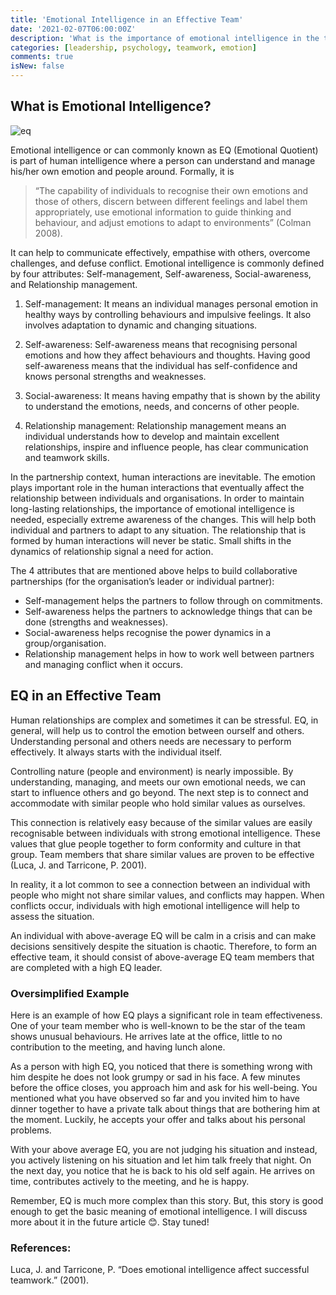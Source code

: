 ```yaml
---
title: 'Emotional Intelligence in an Effective Team'
date: '2021-02-07T06:00:00Z'
description: 'What is the importance of emotional intelligence in the team? How does it affect your team effectiveness?'
categories: [leadership, psychology, teamwork, emotion]
comments: true
isNew: false
---
```


## What is Emotional Intelligence?

![eq](https://cdn.pixabay.com/photo/2017/11/26/15/16/smiley-2979107_1280.jpg)

Emotional intelligence or can commonly known as EQ (Emotional Quotient) is part of human intelligence where a person can understand and manage his/her own emotion and people around. Formally, it is

> “The capability of individuals to recognise their own emotions and those of others, discern between different feelings and label them appropriately, use emotional information to guide thinking and behaviour, and adjust emotions to adapt to environments” (Colman 2008).

It can help to communicate effectively, empathise with others, overcome challenges, and defuse conflict. Emotional intelligence is commonly defined by four attributes: Self-management, Self-awareness, Social-awareness, and Relationship management.

1. Self-management:
   It means an individual manages personal emotion in healthy ways by controlling behaviours and impulsive feelings. It also involves adaptation to dynamic and changing situations.
2. Self-awareness:
   Self-awareness means that recognising personal emotions and how they affect behaviours and thoughts. Having good self-awareness means that the individual has self-confidence and knows personal strengths and weaknesses.

3. Social-awareness:
   It means having empathy that is shown by the ability to understand the emotions, needs, and concerns of other people.

4. Relationship management:
   Relationship management means an individual understands how to develop and maintain excellent relationships, inspire and influence people, has clear communication and teamwork skills.

In the partnership context, human interactions are inevitable. The emotion plays important role in the human interactions that eventually affect the relationship between individuals and organisations. In order to maintain long-lasting relationships, the importance of emotional intelligence is needed, especially extreme awareness of the changes. This will help both individual and partners to adapt to any situation. The relationship that is formed by human interactions will never be static. Small shifts in the dynamics of relationship signal a need for action.

The 4 attributes that are mentioned above helps to build collaborative partnerships (for the organisation’s leader or individual partner):

- Self-management helps the partners to follow through on commitments.
- Self-awareness helps the partners to acknowledge things that can be done (strengths and weaknesses).
- Social-awareness helps recognise the power dynamics in a group/organisation.
- Relationship management helps in how to work well between partners and managing conflict when it occurs.

## EQ in an Effective Team

Human relationships are complex and sometimes it can be stressful. EQ, in general, will help us to control the emotion between ourself and others. Understanding personal and others needs are necessary to perform effectively. It always starts with the individual itself.

Controlling nature (people and environment) is nearly impossible. By understanding, managing, and meets our own emotional needs, we can start to influence others and go beyond. The next step is to connect and accommodate with similar people who hold similar values as ourselves.

This connection is relatively easy because of the similar values are easily recognisable between individuals with strong emotional intelligence. These values that glue people together to form conformity and culture in that group. Team members that share similar values are proven to be effective (Luca, J. and Tarricone, P. 2001).

In reality, it a lot common to see a connection between an individual with people who might not share similar values, and conflicts may happen. When conflicts occur, individuals with high emotional intelligence will help to assess the situation.

An individual with above-average EQ will be calm in a crisis and can make decisions sensitively despite the situation is chaotic. Therefore, to form an effective team, it should consist of above-average EQ team members that are completed with a high EQ leader.

### Oversimplified Example

Here is an example of how EQ plays a significant role in team effectiveness. One of your team member who is well-known to be the star of the team shows unusual behaviours. He arrives late at the office, little to no contribution to the meeting, and having lunch alone.

As a person with high EQ, you noticed that there is something wrong with him despite he does not look grumpy or sad in his face. A few minutes before the office closes, you approach him and ask for his well-being. You mentioned what you have observed so far and you invited him to have dinner together to have a private talk about things that are bothering him at the moment. Luckily, he accepts your offer and talks about his personal problems.

With your above average EQ, you are not judging his situation and instead, you actively listening on his situation and let him talk freely that night. On the next day, you notice that he is back to his old self again. He arrives on time, contributes actively to the meeting, and he is happy.

Remember, EQ is much more complex than this story. But, this story is good enough to get the basic meaning of emotional intelligence. I will discuss more about it in the future article 😊. Stay tuned!

### References:

Luca, J. and Tarricone, P. “Does emotional intelligence affect successful teamwork.” (2001).
